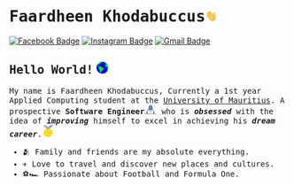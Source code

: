 # <samp>Faardheen Khodabuccus<img src="./assets/Hi.gif" width="22px"></samp></samp>

[![Facebook Badge](https://img.shields.io/badge/Facebook-%23E4405F.svg?&style=flat-square&logo=facebook&logoColor=white&color=071A2C&link=https://www.facebook.com/faardheen.khodabuccus)](https://www.facebook.com/faardheen.khodabuccus)
[![Instagram Badge](https://img.shields.io/badge/Instagram-%23E4405F.svg?&style=flat-square&logo=instagram&logoColor=white&color=071A2C&link=https://www.instagram.com/faardheen)](https://www.instagram.com/faardheen)
[![Gmail Badge](https://img.shields.io/badge/Gmail-%231877F2.svg?&style=flat-square&logo=gmail&logoColor=white&color=071A2C&link=mailto:k.faardheen@gmail.com)](k.faardheen@gmail.com)

## <samp>Hello World!</samp> <img src="https://github.com/k-faardheen/k-faardheen/blob/master/assets/earth.gif" width="22px">

<samp>My name is Faardheen Khodabuccus, Currently a 1st year Applied Computing student at the  <a href="uom.ac.mu"> University of Mauritius</a>. A prospective <strong>Software Engineer</strong><img src="./assets/developer.gif" width="22px"> who is <i><strong>obsessed</strong></i> with the idea of <i><strong>improving</strong></i> himself to excel in achieving his <i><strong>dream career</strong></i>.<img src="./assets/Medal.gif" width="22px"></samp>

<ul><samp>
    <li>🫂 Family and friends are my absolute everything.</li>
    <li>✈️ Love to travel and discover new places and cultures.</li>
    <li>⚽️🏎 Passionate about Football and Formula One.</li>
</ul></samp>